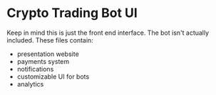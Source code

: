 # Crypto Trading Bot UI
Keep in mind this is just the front end interface. The bot isn't actually included. These files contain:
- presentation website
- payments system
- notifications
- customizable UI for bots
- analytics
